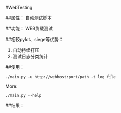 #WebTesting

##属性：
自动测试脚本

##功能：
WEB负载测试

##相较pylot、siege等优势：

1. 自动持续打压
2. 测试日志分类统计

##使用：

    ./main.py -u http://webhost:port/path -t log_file
More:

    ./main.py --help

##结果：
